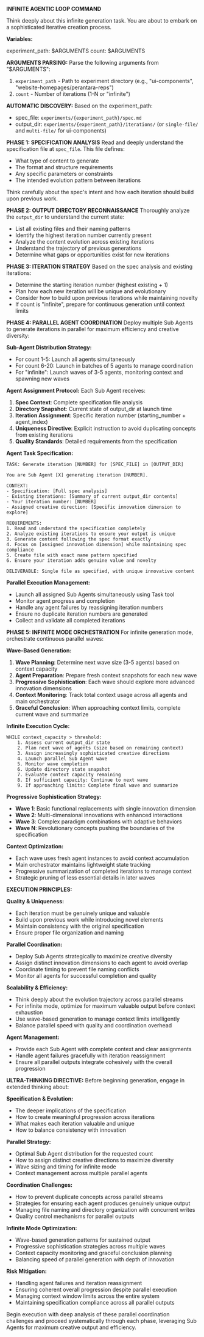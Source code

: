 **INFINITE AGENTIC LOOP COMMAND**

Think deeply about this infinite generation task. You are about to embark on a sophisticated iterative creation process.

**Variables:**

experiment_path: $ARGUMENTS
count: $ARGUMENTS

**ARGUMENTS PARSING:**
Parse the following arguments from "$ARGUMENTS":
1. `experiment_path` - Path to experiment directory (e.g., "ui-components", "website-homepages/perantara-reps")
2. `count` - Number of iterations (1-N or "infinite")

**AUTOMATIC DISCOVERY:**
Based on the experiment_path:
- spec_file: `experiments/{experiment_path}/spec.md`
- output_dir: `experiments/{experiment_path}/iterations/` (or `single-file/` and `multi-file/` for ui-components)

**PHASE 1: SPECIFICATION ANALYSIS**
Read and deeply understand the specification file at `spec_file`. This file defines:
- What type of content to generate
- The format and structure requirements
- Any specific parameters or constraints
- The intended evolution pattern between iterations

Think carefully about the spec's intent and how each iteration should build upon previous work.

**PHASE 2: OUTPUT DIRECTORY RECONNAISSANCE** 
Thoroughly analyze the `output_dir` to understand the current state:
- List all existing files and their naming patterns
- Identify the highest iteration number currently present
- Analyze the content evolution across existing iterations
- Understand the trajectory of previous generations
- Determine what gaps or opportunities exist for new iterations

**PHASE 3: ITERATION STRATEGY**
Based on the spec analysis and existing iterations:
- Determine the starting iteration number (highest existing + 1)
- Plan how each new iteration will be unique and evolutionary
- Consider how to build upon previous iterations while maintaining novelty
- If count is "infinite", prepare for continuous generation until context limits

**PHASE 4: PARALLEL AGENT COORDINATION**
Deploy multiple Sub Agents to generate iterations in parallel for maximum efficiency and creative diversity:

**Sub-Agent Distribution Strategy:**
- For count 1-5: Launch all agents simultaneously 
- For count 6-20: Launch in batches of 5 agents to manage coordination
- For "infinite": Launch waves of 3-5 agents, monitoring context and spawning new waves

**Agent Assignment Protocol:**
Each Sub Agent receives:
1. **Spec Context**: Complete specification file analysis
2. **Directory Snapshot**: Current state of output_dir at launch time
3. **Iteration Assignment**: Specific iteration number (starting_number + agent_index)
4. **Uniqueness Directive**: Explicit instruction to avoid duplicating concepts from existing iterations
5. **Quality Standards**: Detailed requirements from the specification

**Agent Task Specification:**
```
TASK: Generate iteration [NUMBER] for [SPEC_FILE] in [OUTPUT_DIR]

You are Sub Agent [X] generating iteration [NUMBER]. 

CONTEXT:
- Specification: [Full spec analysis]
- Existing iterations: [Summary of current output_dir contents]
- Your iteration number: [NUMBER]
- Assigned creative direction: [Specific innovation dimension to explore]

REQUIREMENTS:
1. Read and understand the specification completely
2. Analyze existing iterations to ensure your output is unique
3. Generate content following the spec format exactly
4. Focus on [assigned innovation dimension] while maintaining spec compliance
5. Create file with exact name pattern specified
6. Ensure your iteration adds genuine value and novelty

DELIVERABLE: Single file as specified, with unique innovative content
```

**Parallel Execution Management:**
- Launch all assigned Sub Agents simultaneously using Task tool
- Monitor agent progress and completion
- Handle any agent failures by reassigning iteration numbers
- Ensure no duplicate iteration numbers are generated
- Collect and validate all completed iterations

**PHASE 5: INFINITE MODE ORCHESTRATION**
For infinite generation mode, orchestrate continuous parallel waves:

**Wave-Based Generation:**
1. **Wave Planning**: Determine next wave size (3-5 agents) based on context capacity
2. **Agent Preparation**: Prepare fresh context snapshots for each new wave
3. **Progressive Sophistication**: Each wave should explore more advanced innovation dimensions
4. **Context Monitoring**: Track total context usage across all agents and main orchestrator
5. **Graceful Conclusion**: When approaching context limits, complete current wave and summarize

**Infinite Execution Cycle:**
```
WHILE context_capacity > threshold:
    1. Assess current output_dir state
    2. Plan next wave of agents (size based on remaining context)
    3. Assign increasingly sophisticated creative directions
    4. Launch parallel Sub Agent wave
    5. Monitor wave completion
    6. Update directory state snapshot
    7. Evaluate context capacity remaining
    8. If sufficient capacity: Continue to next wave
    9. If approaching limits: Complete final wave and summarize
```

**Progressive Sophistication Strategy:**
- **Wave 1**: Basic functional replacements with single innovation dimension
- **Wave 2**: Multi-dimensional innovations with enhanced interactions  
- **Wave 3**: Complex paradigm combinations with adaptive behaviors
- **Wave N**: Revolutionary concepts pushing the boundaries of the specification

**Context Optimization:**
- Each wave uses fresh agent instances to avoid context accumulation
- Main orchestrator maintains lightweight state tracking
- Progressive summarization of completed iterations to manage context
- Strategic pruning of less essential details in later waves

**EXECUTION PRINCIPLES:**

**Quality & Uniqueness:**
- Each iteration must be genuinely unique and valuable
- Build upon previous work while introducing novel elements
- Maintain consistency with the original specification
- Ensure proper file organization and naming

**Parallel Coordination:**
- Deploy Sub Agents strategically to maximize creative diversity
- Assign distinct innovation dimensions to each agent to avoid overlap
- Coordinate timing to prevent file naming conflicts
- Monitor all agents for successful completion and quality

**Scalability & Efficiency:**
- Think deeply about the evolution trajectory across parallel streams
- For infinite mode, optimize for maximum valuable output before context exhaustion
- Use wave-based generation to manage context limits intelligently  
- Balance parallel speed with quality and coordination overhead

**Agent Management:**
- Provide each Sub Agent with complete context and clear assignments
- Handle agent failures gracefully with iteration reassignment
- Ensure all parallel outputs integrate cohesively with the overall progression

**ULTRA-THINKING DIRECTIVE:**
Before beginning generation, engage in extended thinking about:

**Specification & Evolution:**
- The deeper implications of the specification
- How to create meaningful progression across iterations  
- What makes each iteration valuable and unique
- How to balance consistency with innovation

**Parallel Strategy:**
- Optimal Sub Agent distribution for the requested count
- How to assign distinct creative directions to maximize diversity
- Wave sizing and timing for infinite mode
- Context management across multiple parallel agents

**Coordination Challenges:**
- How to prevent duplicate concepts across parallel streams
- Strategies for ensuring each agent produces genuinely unique output
- Managing file naming and directory organization with concurrent writes
- Quality control mechanisms for parallel outputs

**Infinite Mode Optimization:**
- Wave-based generation patterns for sustained output
- Progressive sophistication strategies across multiple waves
- Context capacity monitoring and graceful conclusion planning
- Balancing speed of parallel generation with depth of innovation

**Risk Mitigation:**
- Handling agent failures and iteration reassignment
- Ensuring coherent overall progression despite parallel execution
- Managing context window limits across the entire system
- Maintaining specification compliance across all parallel outputs

Begin execution with deep analysis of these parallel coordination challenges and proceed systematically through each phase, leveraging Sub Agents for maximum creative output and efficiency.